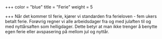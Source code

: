 +++
color = "blue"
title = "Ferie"
weight = 5

+++
Når det kommer til ferie, kjører vi standarden fra ferieloven - fem ukers betalt ferie. Forøvrig regner vi alle arbeidsdager fra og med julaften til og med nyttårsaften som helligdager. Dette betyr at man ikke trenger å benytte egen ferie eller avspasering på mellom jul og nyttår.

